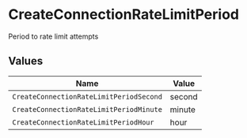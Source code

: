 # CreateConnectionRateLimitPeriod

Period to rate limit attempts


## Values

| Name                                    | Value                                   |
| --------------------------------------- | --------------------------------------- |
| `CreateConnectionRateLimitPeriodSecond` | second                                  |
| `CreateConnectionRateLimitPeriodMinute` | minute                                  |
| `CreateConnectionRateLimitPeriodHour`   | hour                                    |
